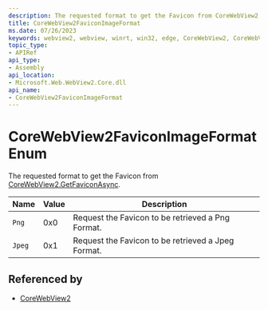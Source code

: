 ```yaml
---
description: The requested format to get the Favicon from CoreWebView2.GetFaviconAsync.
title: CoreWebView2FaviconImageFormat
ms.date: 07/26/2023
keywords: webview2, webview, winrt, win32, edge, CoreWebView2, CoreWebView2Controller, browser control, edge html, CoreWebView2FaviconImageFormat
topic_type:
- APIRef
api_type:
- Assembly
api_location:
- Microsoft.Web.WebView2.Core.dll
api_name:
- CoreWebView2FaviconImageFormat
---
```


# CoreWebView2FaviconImageFormat Enum

The requested format to get the Favicon from [CoreWebView2.GetFaviconAsync](corewebview2.md#getfaviconasync).

| Name |  Value | Description |
|--|--|--|
|`Png` | 0x0  |  Request the Favicon to be retrieved a Png Format.|
|`Jpeg` | 0x1  |  Request the Favicon to be retrieved a Jpeg Format.|


## Referenced by

- [CoreWebView2](corewebview2.md)
